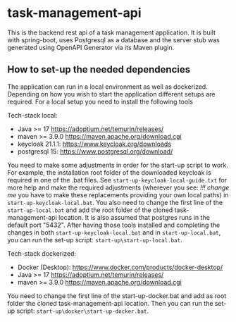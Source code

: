 # task-management-api

This is the backend rest api of a task management application.
It is built with spring-boot, uses Postgresql as a database and the
server stub was generated using OpenAPI Generator via its Maven plugin.

## How to set-up the needed dependencies

The application can run in a local environment as well as dockerized.
Depending on how you wish to start the application different setups are required.
For a local setup you need to install the following tools

Tech-stack local:
- Java >= 17 https://adoptium.net/temurin/releases/
- maven >= 3.9.0 https://maven.apache.org/download.cgi
- keycloak 21.1.1: https://www.keycloak.org/downloads
- postgresql 15: https://www.postgresql.org/download/

You need to make some adjustments in order for the start-up script to work.
For example, the installation root folder of the downloaded keycloak is required in one of the .bat files.
See `start-up-keycloak-local-guide.txt` for more help and make the required adjustments (wherever you see: *!!! change me* you have to
make these replacements providing your own local paths) in `start-up-keycloak-local.bat`.
You also need to change the first line of the `start-up-local.bat` and add the root folder of the cloned
task-management-api location.
It is also assumed that postgres runs in the default port "5432".
After having those tools installed and completing the changes in both `start-up-keycloak-local.bat`
and in `start-up-local.bat`, you can run the set-up script:
`start-up\start-up-local.bat`.

Tech-stack dockerized:
- Docker (Desktop): https://www.docker.com/products/docker-desktop/
- Java >= 17 https://adoptium.net/temurin/releases/
- maven >= 3.9.0 https://maven.apache.org/download.cgi

You need to change the first line of the start-up-docker.bat and add as root folder the cloned
task-management-api location. Then you can run the set-up script:  `start-up\docker\start-up-docker.bat`.
